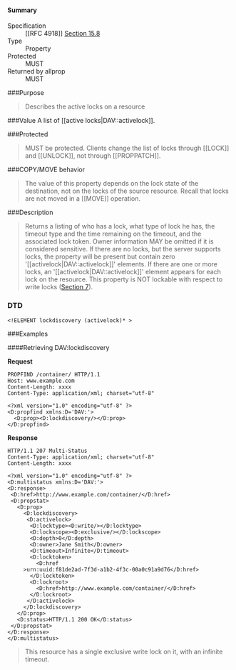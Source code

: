 <!-- --- title: DAV::lockdiscovery -->

<div id="summary-box" markdown="1">
<h4>Summary</h4>

<dl>
<dt>Specification</dt>
<!-- insert the RFC number and the link to the original specification of this property -->
<dd markdown="1">[[RFC 4918]]
<a href="http://tools.ietf.org/html/rfc4918#section-15.8">Section 15.8</a>
</dd>
<dt>Type</dt>
<dd markdown="1">Property
</dd>
<dt>Protected</dt>
<dd markdown="1">MUST
</dd>
<dt>Returned by allprop</dt>
<dd markdown="1">MUST
</dd>
<!--
<dt>Valid for resource types</dt>
<dd markdown="1">TODO: find the paragraph that states this
</dd>
-->
</dl>

</div>

<!-- below is a list of common sections for property definitions. Adjust the list as needed. Don't forget to block-quote any text that's copied from the RFC -->

###Purpose
> Describes the active locks on a resource

###Value
A list of [[active locks|DAV::activelock]].

###Protected
> MUST be protected. Clients change the list of locks through [[LOCK]] and [[UNLOCK]], not through [[PROPPATCH]].

###COPY/MOVE behavior
>  The value of this property depends on the lock state of the destination, not on the locks of the source resource. Recall that locks are not moved in a [[MOVE]] operation.

###Description
>  Returns a listing of who has a lock, what type of lock he has, the timeout type and the time remaining on the timeout, and the associated lock token. Owner information MAY be omitted if it is considered sensitive. If there are no locks, but the server supports locks, the property will be present but contain zero '[[activelock|DAV::activelock]]' elements. If there are one or more locks, an '[[activelock|DAV::activelock]]' element appears for each lock on the resource. This property is NOT lockable with respect to write locks ([Section 7](http://tools.ietf.org/html/rfc4918#section-7)).

### DTD
> 
```
<!ELEMENT lockdiscovery (activelock)* >
```

###Examples

####Retrieving DAV:lockdiscovery

**Request**

>
```
PROPFIND /container/ HTTP/1.1
Host: www.example.com
Content-Length: xxxx
Content-Type: application/xml; charset="utf-8"

<?xml version="1.0" encoding="utf-8" ?>
<D:propfind xmlns:D='DAV:'>
  <D:prop><D:lockdiscovery/></D:prop>
</D:propfind>
```

**Response**

>
```
HTTP/1.1 207 Multi-Status
Content-Type: application/xml; charset="utf-8"
Content-Length: xxxx

<?xml version="1.0" encoding="utf-8" ?>
<D:multistatus xmlns:D='DAV:'>
<D:response>
 <D:href>http://www.example.com/container/</D:href>
 <D:propstat>
   <D:prop>
     <D:lockdiscovery>
      <D:activelock>
       <D:locktype><D:write/></D:locktype>
       <D:lockscope><D:exclusive/></D:lockscope>
       <D:depth>0</D:depth>
       <D:owner>Jane Smith</D:owner>
       <D:timeout>Infinite</D:timeout>
       <D:locktoken>
         <D:href
     >urn:uuid:f81de2ad-7f3d-a1b2-4f3c-00a0c91a9d76</D:href>
       </D:locktoken>
       <D:lockroot>
         <D:href>http://www.example.com/container/</D:href>
       </D:lockroot>
      </D:activelock>
     </D:lockdiscovery>
   </D:prop>
   <D:status>HTTP/1.1 200 OK</D:status>
 </D:propstat>
</D:response>
</D:multistatus>
```
>
>This resource has a single exclusive write lock on it, with an
>infinite timeout.






















